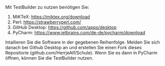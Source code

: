 Mit TestBuilder zu nutzen benötigen Sie:
1. MiKTeX: https://miktex.org/download
2. Perl: https://strawberryperl.com/
3. GitHub Desktop: https://github.com/apps/desktop
4. PyCharm: https://www.jetbrains.com/de-de/pycharm/download

Intallieren Sie die Software in der gegebenen Reihenfolge. Melden Sie sich danach bei Github Desktop an und erstellen Sie einen Fork dieses Repositorie (github.com/HerrjeAlf/Schule). Wenn Sie es dann in PyCharm öffnen, können Sie die TestBuilder nutzen.

